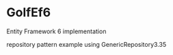 # GolfEf6
Entity Framework 6 implementation

repository pattern example using GenericRepository3.35
